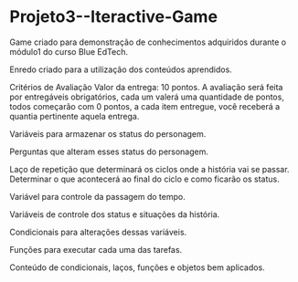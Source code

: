 # Projeto3--Iteractive-Game
Game criado para demonstração de conhecimentos adquiridos durante o módulo1 do curso
Blue EdTech.

Enredo criado para a utilização dos conteúdos aprendidos.



Critérios de Avaliação
Valor da entrega: 10 pontos.
A avaliação será feita por entregáveis obrigatórios, cada um valerá uma quantidade de pontos, todos começarão com 0 pontos, a cada item entregue, você receberá a quantia pertinente aquela entrega.

Variáveis para armazenar os status do personagem. 

Perguntas que alteram esses status do personagem. 

Laço de repetição que determinará os ciclos onde a história vai se passar. Determinar o que acontecerá ao final do ciclo e como ficarão os status.

Variável para controle da passagem do tempo. 

Variáveis de controle dos status e situações da história. 

Condicionais para alterações dessas variáveis. 

Funções para executar cada uma das tarefas. 

Conteúdo de condicionais, laços, funções e objetos bem aplicados. 